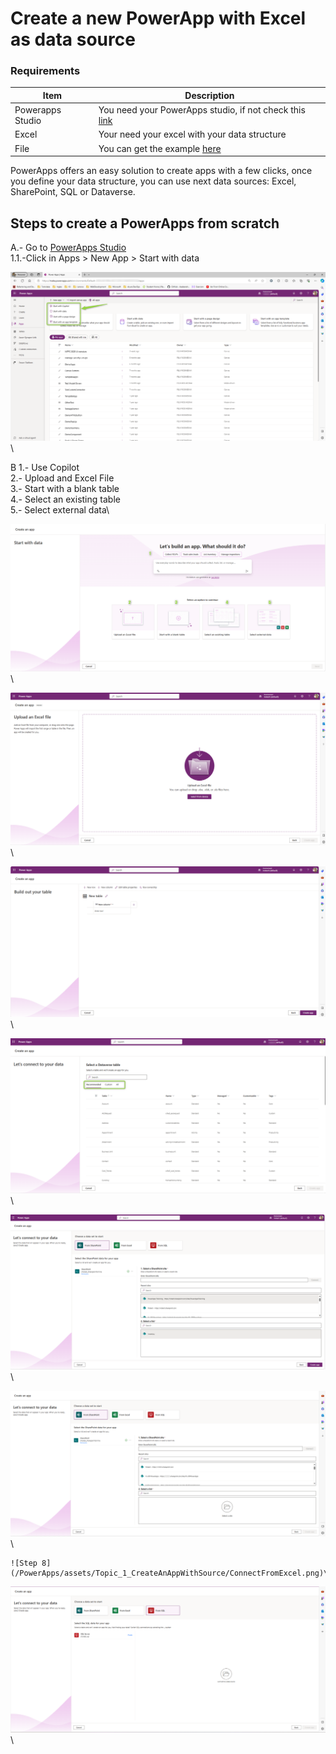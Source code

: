 # Create a new PowerApp with Excel as data source

### Requirements
| Item   | Description |
| ------ | ------ |
| Powerapps Studio | You need your PowerApps studio, if not check this [link](https://google.com) |
| Excel  | Your need your excel with your data structure|
| File  | You can get the example [here](https://github.com/felixbons/PowerPlatform/blob/main/PowerApps/assets/files/Topic%201/Inventory.xlsx) |

PowerApps offers an easy solution to create apps with a few clicks, once you define your data structure, you can use next data sources: Excel, SharePoint, SQL or Dataverse.

## Steps to create a PowerApps from scratch

A.- Go to [PowerApps Studio](https://make.powerapps.com/)\
1.1.-Click in Apps > New App > Start with data

![Step 1](/PowerApps/assets/Topic_1_CreateAnAppWithSource/NewAppHomePage.png)\

B
1.- Use Copilot \
2.- Upload and Excel File\
3.- Start with a blank table\
4.- Select an existing table\
5.- Select external data\

![Step 2](/PowerApps/assets/Topic_1_CreateAnAppWithSource/SelectSource.png)\

![Step 3](/PowerApps/assets/Topic_1_CreateAnAppWithSource/UploadFile.png)\

![Step 4](/PowerApps/assets/Topic_1_CreateAnAppWithSource/BuildOutYourTable.png)\

![Step 5](/PowerApps/assets/Topic_1_CreateAnAppWithSource/SelectExistingTable.png)\

![Step 6](/PowerApps/assets/Topic_1_CreateAnAppWithSource/SelectSPOSource.png)\

![Step 7](/PowerApps/assets/Topic_1_CreateAnAppWithSource/ConnectFromSPO.png)\

    ![Step 8](/PowerApps/assets/Topic_1_CreateAnAppWithSource/ConnectFromExcel.png)\

![Step 9](/PowerApps/assets/Topic_1_CreateAnAppWithSource/ConnectFromSQL.png)\

